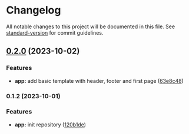 # Changelog

All notable changes to this project will be documented in this file. See [standard-version](https://github.com/conventional-changelog/standard-version) for commit guidelines.

## [0.2.0](https://github.com/moritzott/mobbingtagebuch/compare/v0.1.2...v0.2.0) (2023-10-02)


### Features

* **app:** add basic template with header, footer and first page ([63e8c48](https://github.com/moritzott/mobbingtagebuch/commit/63e8c48043e632be8e3935275f60c3dc9a24d87e))

### 0.1.2 (2023-10-01)


### Features

* **app:** init repository ([120b1de](https://github.com/moritzott/mobbingtagebuch/commit/120b1de1811d6af966045a6f458a7948a909cf94))
